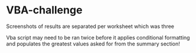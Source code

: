# VBA-challenge

Screenshots of results are separated per worksheet which was three

Vba script may need to be ran twice before it applies conditional formatting and populates the greatest values asked for from the summary section!

